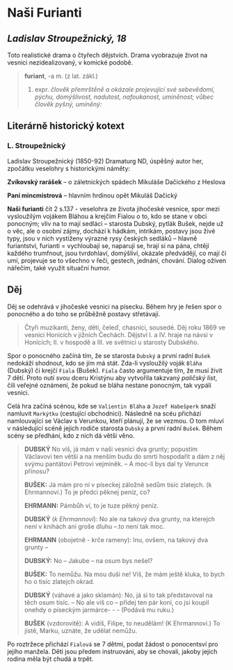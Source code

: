 # Naši Furianti
## _Ladislav Stroupežnický, 18_

Toto realistické drama o čtyřech dějstvích. Drama vyobrazuje život na vesnici nezidealizovaný, v komické podobě.

> __furiant__, -a m. (z lat. zákl.) 
>1. expr. _člověk přemrštěně a okázale projevující své sebevědomí, pýchu, domýšlivost, nadutost, nafoukanost, umíněnost; vůbec člověk pyšný, umíněný:_

## Literárně historický kotext

### L. Stroupežnický

Ladislav Stroupežnický (1850-92)
Dramaturg ND, úspěšný autor her, zpočátku veselohry s historickými náměty: 

__Zvíkovský rarášek__ – o záletnických spádech Mikuláše Dačického z Heslova 

__Paní mincmistrová__ – hlavním hrdinou opět Mikuláš Dačický 

__Naši furianti__ čít 2 s.137 - veselohra ze života jihočeské vesnice, spor mezi vysloužilým vojákem Bláhou a krejčím Fialou o to, kdo se stane v obci ponocným; vliv na to mají sedláci – starosta Dubský, pytlák Bušek, nejde už o věc, ale o osobní zájmy, dochází k hádkám, intrikám, postavy jsou živé typy, jsou v nich vystiženy výrazné rysy českých sedláků – hlavně furiantství, furianti = vychloubají se, naparují se, hrají si na pána, chtějí každého trumfnout, jsou tvrdohlaví, domýšliví, okázale předvádějí, co mají či umí, projevuje se to všechno v řeči, gestech, jednání, chování. Dialog oživen nářečím, také využit situační humor.


## Děj
Děj se odehrává v jihočeské vesnici na písecku. Během hry je řešen spor o ponocného a do toho se průběžně postavy střetávají.

>Čtyři muzikanti, ženy, děti, čeleď, chasníci, sousedé.
>Děj roku 1869 ve vesnici Honících v jižních Čechách.
>Dějství I. a IV. hraje na návsi v Honících; II. v hospodě a III. ve světnici u starosty Dubského.

Spor o ponocného začíná tím, že se starosta `Dubský` a první radní `Bušek` nedokáží shodnout, kdo se jím má stát. Zda-li vysloužilý voják `Bláha` (Dubský) či krejčí `Fiala` (Bušek). `Fiala` často argumentuje tím, že musí živit 7 dětí. Proto nutí svou dceru Kristýnu aby vytvořila takzvaný _paličský list_, čili veřejné oznámení, že pokud se bláha nestane ponocným, tak vypálí vesnici.

Celá hra začíná scénou, kde se `Valientin Bláha` a `Jozef Habešperk` snaží namluvit `Markýtku` (cestující obchodnici). Následně na scéu přichází namlouvající se Václav s Verunkou, kteří plánují, že se vezmou. O tom mluví v následující scéně jejich rodiče starosta `Dubský` a první radní `Bušek`. Během scény se předhání, kdo z nich dá větší věno. 

> __DUBSKÝ__ No víš, já mám v naši vesnici dva grunty; popustím Václavovi ten větší a na menším budu do smrti hospodařit a dám z něj svýmu pantátovi Petrovi vejminěk. – A moc-li bys dal ty Verunce přínosu?
>
> __BUŠEK:__ Já mám pro ní v píseckej záložně sedům tisíc zlatejch. (k Ehrmannovi.) To je předci pěknej peníz, co?
>
> __EHRMANN:__ Pámbůh ví, to je tuze pěkný peníz.
>
> __DUBSKÝ__ (_k Ehrmannovi_): No ale na takový dva grunty, na kterejch není v knihách ani groše dluhu –.to není tak moc.
>
> __EHRMANN__ (obojetně - krče rameny): Inu, ovšem, na takový dva grunty –
>
> __DUBSKÝ:__ No – Jakube – na osum bys nešel?
>
> __BUŠEK:__ To nemůžu. Na mou duši ne! Víš, že mám ještě kluka, to bych ho o tisíc zlatejch okrad.
>
> __DUBSKÝ__ (váhavé a jako sklamán): No, já si to tak představoval na těch osum tisíc. – No ale víš co – přidej ten pár koní, co jsi koupil onehdy o píseckým jarmárce- - - (Podává mu ruku.)
>
> __BUŠEK__ (vzdorovitě): A vidíš, Filipe, to neudělám! (K Ehrmannovi.) To jistě, Marku, uznáte, že udělat nemůžu.

Po roztržece přichází `Fialová` se 7 dětmi, podat žádost o ponocentsví pro jejího manžela. Děti jsou předem instruováni, aby se chovali, jakoby jejich rodina měla být chudá a trpět. 
